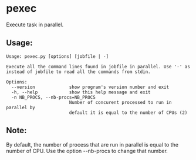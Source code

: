 
pexec
=====

Execute task in parallel.

Usage:
------

```
Usage: pexec.py [options] [jobfile | -]

Execute all the command lines found in jobfile in parallel. Use '-' as
instead of jobfile to read all the commands from stdin.

Options:
  --version             show program's version number and exit
  -h, --help            show this help message and exit
  -n NB_PROCS, --nb-procs=NB_PROCS
                        Number of concurent processed to run in parallel by
                        default it is equal to the number of CPUs (2)
```

Note:
-----
  By default, the number of process that are run in parallel is equal
  to the number of CPU. Use the option --nb-procs to change that
  number.
